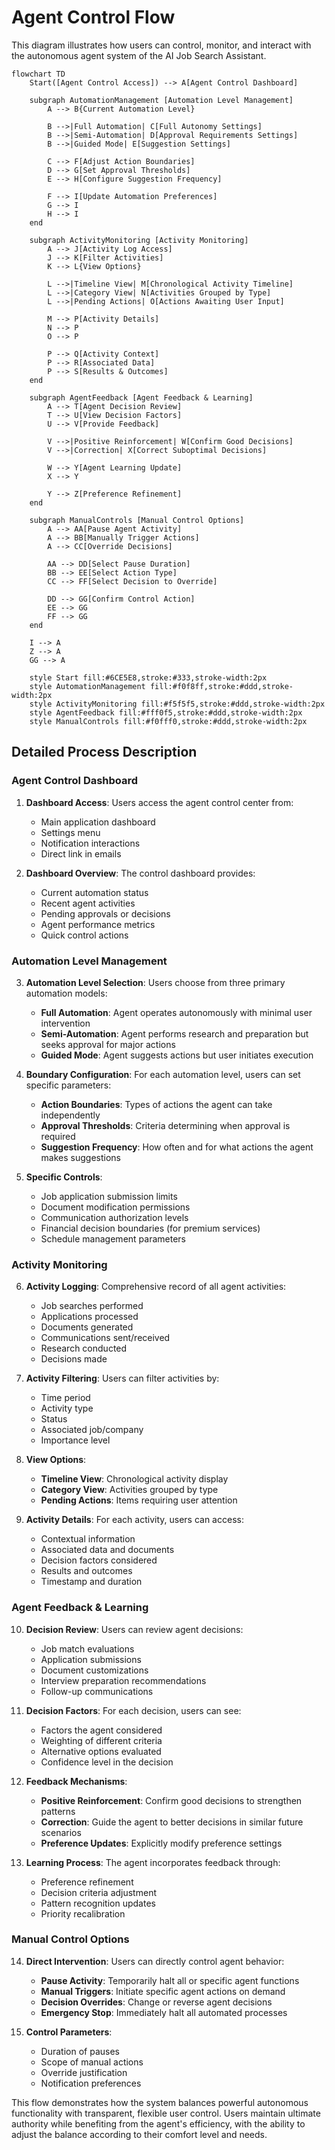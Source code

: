 # Agent Control Flow

This diagram illustrates how users can control, monitor, and interact with the autonomous agent system of the AI Job Search Assistant.

```mermaid
flowchart TD
    Start([Agent Control Access]) --> A[Agent Control Dashboard]
    
    subgraph AutomationManagement [Automation Level Management]
        A --> B{Current Automation Level}
        
        B -->|Full Automation| C[Full Autonomy Settings]
        B -->|Semi-Automation| D[Approval Requirements Settings]
        B -->|Guided Mode| E[Suggestion Settings]
        
        C --> F[Adjust Action Boundaries]
        D --> G[Set Approval Thresholds]
        E --> H[Configure Suggestion Frequency]
        
        F --> I[Update Automation Preferences]
        G --> I
        H --> I
    end
    
    subgraph ActivityMonitoring [Activity Monitoring]
        A --> J[Activity Log Access]
        J --> K[Filter Activities]
        K --> L{View Options}
        
        L -->|Timeline View| M[Chronological Activity Timeline]
        L -->|Category View| N[Activities Grouped by Type]
        L -->|Pending Actions| O[Actions Awaiting User Input]
        
        M --> P[Activity Details]
        N --> P
        O --> P
        
        P --> Q[Activity Context]
        P --> R[Associated Data]
        P --> S[Results & Outcomes]
    end
    
    subgraph AgentFeedback [Agent Feedback & Learning]
        A --> T[Agent Decision Review]
        T --> U[View Decision Factors]
        U --> V[Provide Feedback]
        
        V -->|Positive Reinforcement| W[Confirm Good Decisions]
        V -->|Correction| X[Correct Suboptimal Decisions]
        
        W --> Y[Agent Learning Update]
        X --> Y
        
        Y --> Z[Preference Refinement]
    end
    
    subgraph ManualControls [Manual Control Options]
        A --> AA[Pause Agent Activity]
        A --> BB[Manually Trigger Actions]
        A --> CC[Override Decisions]
        
        AA --> DD[Select Pause Duration]
        BB --> EE[Select Action Type]
        CC --> FF[Select Decision to Override]
        
        DD --> GG[Confirm Control Action]
        EE --> GG
        FF --> GG
    end
    
    I --> A
    Z --> A
    GG --> A
    
    style Start fill:#6CE5E8,stroke:#333,stroke-width:2px
    style AutomationManagement fill:#f0f8ff,stroke:#ddd,stroke-width:2px
    style ActivityMonitoring fill:#f5f5f5,stroke:#ddd,stroke-width:2px
    style AgentFeedback fill:#fff0f5,stroke:#ddd,stroke-width:2px
    style ManualControls fill:#f0fff0,stroke:#ddd,stroke-width:2px
```

## Detailed Process Description

### Agent Control Dashboard
1. **Dashboard Access**: Users access the agent control center from:
   - Main application dashboard
   - Settings menu
   - Notification interactions
   - Direct link in emails

2. **Dashboard Overview**: The control dashboard provides:
   - Current automation status
   - Recent agent activities
   - Pending approvals or decisions
   - Agent performance metrics
   - Quick control actions

### Automation Level Management
3. **Automation Level Selection**: Users choose from three primary automation models:
   - **Full Automation**: Agent operates autonomously with minimal user intervention
   - **Semi-Automation**: Agent performs research and preparation but seeks approval for major actions
   - **Guided Mode**: Agent suggests actions but user initiates execution

4. **Boundary Configuration**: For each automation level, users can set specific parameters:
   - **Action Boundaries**: Types of actions the agent can take independently
   - **Approval Thresholds**: Criteria determining when approval is required
   - **Suggestion Frequency**: How often and for what actions the agent makes suggestions

5. **Specific Controls**:
   - Job application submission limits
   - Document modification permissions
   - Communication authorization levels
   - Financial decision boundaries (for premium services)
   - Schedule management parameters

### Activity Monitoring
6. **Activity Logging**: Comprehensive record of all agent activities:
   - Job searches performed
   - Applications processed
   - Documents generated
   - Communications sent/received
   - Research conducted
   - Decisions made

7. **Activity Filtering**: Users can filter activities by:
   - Time period
   - Activity type
   - Status
   - Associated job/company
   - Importance level

8. **View Options**:
   - **Timeline View**: Chronological activity display
   - **Category View**: Activities grouped by type
   - **Pending Actions**: Items requiring user attention

9. **Activity Details**: For each activity, users can access:
   - Contextual information
   - Associated data and documents
   - Decision factors considered
   - Results and outcomes
   - Timestamp and duration

### Agent Feedback & Learning
10. **Decision Review**: Users can review agent decisions:
    - Job match evaluations
    - Application submissions
    - Document customizations
    - Interview preparation recommendations
    - Follow-up communications

11. **Decision Factors**: For each decision, users can see:
    - Factors the agent considered
    - Weighting of different criteria
    - Alternative options evaluated
    - Confidence level in the decision

12. **Feedback Mechanisms**:
    - **Positive Reinforcement**: Confirm good decisions to strengthen patterns
    - **Correction**: Guide the agent to better decisions in similar future scenarios
    - **Preference Updates**: Explicitly modify preference settings

13. **Learning Process**: The agent incorporates feedback through:
    - Preference refinement
    - Decision criteria adjustment
    - Pattern recognition updates
    - Priority recalibration

### Manual Control Options
14. **Direct Intervention**: Users can directly control agent behavior:
    - **Pause Activity**: Temporarily halt all or specific agent functions
    - **Manual Triggers**: Initiate specific agent actions on demand
    - **Decision Overrides**: Change or reverse agent decisions
    - **Emergency Stop**: Immediately halt all automated processes

15. **Control Parameters**:
    - Duration of pauses
    - Scope of manual actions
    - Override justification
    - Notification preferences

This flow demonstrates how the system balances powerful autonomous functionality with transparent, flexible user control. Users maintain ultimate authority while benefiting from the agent's efficiency, with the ability to adjust the balance according to their comfort level and needs.
